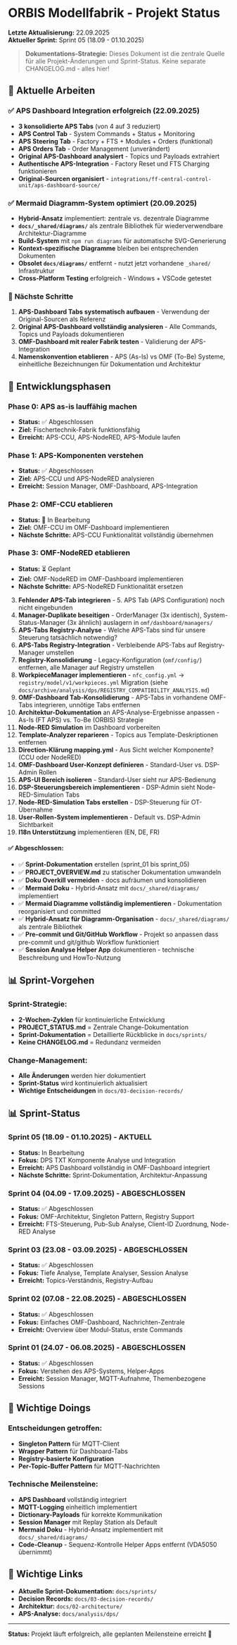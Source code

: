# ORBIS Modellfabrik - Projekt Status

**Letzte Aktualisierung:** 22.09.2025  
**Aktueller Sprint:** Sprint 05 (18.09 - 01.10.2025)

> **Dokumentations-Strategie:** Dieses Dokument ist die zentrale Quelle für alle Projekt-Änderungen und Sprint-Status. Keine separate CHANGELOG.md - alles hier!

## 🚀 Aktuelle Arbeiten

### ✅ **APS Dashboard Integration erfolgreich** (22.09.2025)
- **3 konsolidierte APS Tabs** (von 4 auf 3 reduziert)
- **APS Control Tab** - System Commands + Status + Monitoring
- **APS Steering Tab** - Factory + FTS + Modules + Orders (funktional)
- **APS Orders Tab** - Order Management (unverändert)
- **Original APS-Dashboard analysiert** - Topics und Payloads extrahiert
- **Authentische APS-Integration** - Factory Reset und FTS Charging funktionieren
- **Original-Sourcen organisiert** - `integrations/ff-central-control-unit/aps-dashboard-source/`

### ✅ **Mermaid Diagramm-System optimiert** (20.09.2025)
- **Hybrid-Ansatz** implementiert: zentrale vs. dezentrale Diagramme
- **`docs/_shared/diagrams/`** als zentrale Bibliothek für wiederverwendbare Architektur-Diagramme
- **Build-System** mit `npm run diagrams` für automatische SVG-Generierung
- **Kontext-spezifische Diagramme** bleiben bei entsprechenden Dokumenten
- **Obsolet `docs/diagrams/`** entfernt - nutzt jetzt vorhandene `_shared/` Infrastruktur
- **Cross-Platform Testing** erfolgreich - Windows + VSCode getestet

### 🔄 **Nächste Schritte**
1. **APS-Dashboard Tabs systematisch aufbauen** - Verwendung der Original-Sourcen als Referenz
2. **Original APS-Dashboard vollständig analysieren** - Alle Commands, Topics und Payloads dokumentieren
3. **OMF-Dashboard mit realer Fabrik testen** - Validierung der APS-Integration
4. **Namenskonvention etablieren** - APS (As-Is) vs OMF (To-Be) Systeme, einheitliche Bezeichnungen für Dokumentation und Architektur

## 🚀 Entwicklungsphasen

### **Phase 0: APS as-is lauffähig machen**
- **Status:** ✅ Abgeschlossen
- **Ziel:** Fischertechnik-Fabrik funktionsfähig
- **Erreicht:** APS-CCU, APS-NodeRED, APS-Module laufen

### **Phase 1: APS-Komponenten verstehen** 
- **Status:** ✅ Abgeschlossen
- **Ziel:** APS-CCU und APS-NodeRED analysieren
- **Erreicht:** Session Manager, OMF-Dashboard, APS-Integration

### **Phase 2: OMF-CCU etablieren**
- **Status:** 🔄 In Bearbeitung
- **Ziel:** OMF-CCU im OMF-Dashboard implementieren
- **Nächste Schritte:** APS-CCU Funktionalität vollständig übernehmen

### **Phase 3: OMF-NodeRED etablieren**
- **Status:** ⏳ Geplant
- **Ziel:** OMF-NodeRED im OMF-Dashboard implementieren
- **Nächste Schritte:** APS-NodeRED Funktionalität ersetzen
3. **Fehlender APS-Tab integrieren** - 5. APS Tab (APS Configuration) noch nicht eingebunden
4. **Manager-Duplikate beseitigen** - OrderManager (3x identisch), System-Status-Manager (3x ähnlich) auslagern in `omf/dashboard/managers/`
4. **APS-Tabs Registry-Analyse** - Welche APS-Tabs sind für unsere Steuerung tatsächlich notwendig?
5. **APS-Tabs Registry-Integration** - Verbleibende APS-Tabs auf Registry-Manager umstellen
6. **Registry-Konsolidierung** - Legacy-Konfiguration (`omf/config/`) entfernen, alle Manager auf Registry umstellen
7. **WorkpieceManager implementieren** - `nfc_config.yml` → `registry/model/v1/workpieces.yml` Migration (siehe `docs/archive/analysis/dps/REGISTRY_COMPATIBILITY_ANALYSIS.md`)
8. **OMF-Dashboard Tab-Konsolidierung** - APS-Tabs in vorhandene OMF-Tabs integrieren, unnötige Tabs entfernen
9. **Architektur-Dokumentation** an APS-Analyse-Ergebnisse anpassen - As-Is (FT APS) vs. To-Be (ORBIS) Strategie
10. **Node-RED Simulation** im Dashboard vorbereiten
11. **Template-Analyzer reparieren** - Topics aus Template-Deskriptionen entfernen
12. **Direction-Klärung mapping.yml** - Aus Sicht welcher Komponente? (CCU oder NodeRED)
13. **OMF-Dashboard User-Konzept definieren** - Standard-User vs. DSP-Admin Rollen
14. **APS-UI Bereich isolieren** - Standard-User sieht nur APS-Bedienung
15. **DSP-Steuerungsbereich implementieren** - DSP-Admin sieht Node-RED-Simulation Tabs
16. **Node-RED-Simulation Tabs erstellen** - DSP-Steuerung für OT-Übernahme
17. **User-Rollen-System implementieren** - Default vs. DSP-Admin Sichtbarkeit
18. **I18n Unterstützung** implementieren (EN, DE, FR)

#### **✅ Abgeschlossen:**
- ✅ **Sprint-Dokumentation** erstellen (sprint_01 bis sprint_05)
- ✅ **PROJECT_OVERVIEW.md** zu statischer Dokumentation umwandeln
- ✅ **Doku Overkill vermeiden** - docs aufräumen und konsolidieren
- ✅ **Mermaid Doku** - Hybrid-Ansatz mit `docs/_shared/diagrams/` implementiert
- ✅ **Mermaid Diagramme vollständig implementieren** - Dokumentation reorganisiert und committed
- ✅ **Hybrid-Ansatz für Diagramm-Organisation** - `docs/_shared/diagrams/` als zentrale Bibliothek
- ✅ **Pre-commit und Git/GitHub Workflow** - Projekt so anpassen dass pre-commit und git/github Workflow funktioniert
- ✅ **Session Analyse Helper App** dokumentieren - technische Beschreibung und HowTo-Nutzung

## 📊 Sprint-Vorgehen

### **Sprint-Strategie:**
- **2-Wochen-Zyklen** für kontinuierliche Entwicklung
- **PROJECT_STATUS.md** = Zentrale Change-Dokumentation
- **Sprint-Dokumentation** = Detaillierte Rückblicke in `docs/sprints/`
- **Keine CHANGELOG.md** = Redundanz vermeiden

### **Change-Management:**
- **Alle Änderungen** werden hier dokumentiert
- **Sprint-Status** wird kontinuierlich aktualisiert
- **Wichtige Entscheidungen** in `docs/03-decision-records/`

## 📊 Sprint-Status

### Sprint 05 (18.09 - 01.10.2025) - **AKTUELL**
- **Status:** In Bearbeitung
- **Fokus:** DPS TXT Komponente Analyse und Integration
- **Erreicht:** APS Dashboard vollständig in OMF-Dashboard integriert
- **Nächste Schritte:** Sprint-Dokumentation, Architektur-Anpassung

### Sprint 04 (04.09 - 17.09.2025) - **ABGESCHLOSSEN**
- **Status:** ✅ Abgeschlossen
- **Fokus:** OMF-Architektur, Singleton Pattern, Registry Support
- **Erreicht:** FTS-Steuerung, Pub-Sub Analyse, Client-ID Zuordnung, Node-RED Analyse

### Sprint 03 (23.08 - 03.09.2025) - **ABGESCHLOSSEN**
- **Status:** ✅ Abgeschlossen
- **Fokus:** Tiefe Analyse, Template Analyser, Session Analyse
- **Erreicht:** Topics-Verständnis, Registry-Aufbau

### Sprint 02 (07.08 - 22.08.2025) - **ABGESCHLOSSEN**
- **Status:** ✅ Abgeschlossen
- **Fokus:** Einfaches OMF-Dashboard, Nachrichten-Zentrale
- **Erreicht:** Overview über Modul-Status, erste Commands

### Sprint 01 (24.07 - 06.08.2025) - **ABGESCHLOSSEN**
- **Status:** ✅ Abgeschlossen
- **Fokus:** Verstehen des APS-Systems, Helper-Apps
- **Erreicht:** Session Manager, MQTT-Aufnahme, Themenbezogene Sessions

## 🎯 Wichtige Doings

### **Entscheidungen getroffen:**
- **Singleton Pattern** für MQTT-Client
- **Wrapper Pattern** für Dashboard-Tabs
- **Registry-basierte Konfiguration**
- **Per-Topic-Buffer Pattern** für MQTT-Nachrichten

### **Technische Meilensteine:**
- **APS Dashboard** vollständig integriert
- **MQTT-Logging** einheitlich implementiert
- **Dictionary-Payloads** für korrekte Kommunikation
- **Session Manager** mit Replay Station als Default
- **Mermaid Doku** - Hybrid-Ansatz implementiert mit `docs/_shared/diagrams/`
- **Code-Cleanup** - Sequenz-Kontrolle Helper Apps entfernt (VDA5050 übernimmt)


## 🔗 Wichtige Links

- **Aktuelle Sprint-Dokumentation:** `docs/sprints/`
- **Decision Records:** `docs/03-decision-records/`
- **Architektur:** `docs/02-architecture/`
- **APS-Analyse:** `docs/analysis/dps/`

---

**Status:** Projekt läuft erfolgreich, alle geplanten Meilensteine erreicht 🎉
